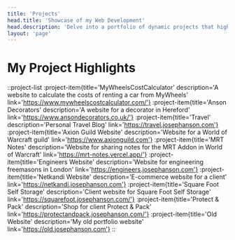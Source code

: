 ```yaml
---
title: 'Projects'
head.title: 'Showcase of my Web Development'
head.description: 'Delve into a portfolio of dynamic projects that highlight problem-solving skills and innovative use of Vue.js and related technologies in web development.'
layout: 'page'
---
```


# My Project Highlights

::project-list
:project-item{title='MyWheelsCostCalculator' description='A website to calculate the costs of renting a car from MyWheels' link='https://www.mywheelscostcalculator.com/'}
:project-item{title='Anson Decorators' description='A website for a decorator in Hereford' link='https://www.ansondecorators.co.uk/'}
:project-item{title='Travel' description='Personal Travel Blog' link='https://travel.josephanson.com'}
:project-item{title='Axion Guild Website' description='Website for a World of Warcraft guild' link='https://www.axionguild.com'}
:project-item{title='MRT Notes' description='Website for sharing notes for the MRT Addon in World of Warcraft' link='https://mrt-notes.vercel.app/'}
:project-item{title='Engineers Website' description='Website for engineering freemasons in London' link='https://engineers.josephanson.com'}
:project-item{title='Netkandi Website' description='E-commerce website for a client' link='https://netkandi.josephanson.com'}
:project-item{title='Square Foot Self Storage' description='Client website for Square Foot Self Storage' link='https://squarefoot.josephanson.com/'}
:project-item{title='Protect & Pack' description='Shop for client Protect & Pack' link='https://protectandpack.josephanson.com/'}
:project-item{title='Old Website' description='My old portfolio website' link='https://old.josephanson.com'}
::

